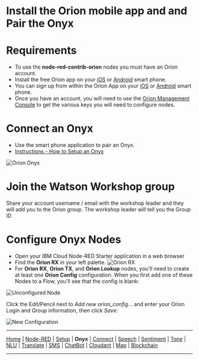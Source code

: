 # Install the Orion mobile app and and Pair the Onyx


# Requirements

- To use the **node-red-contrib-orion** nodes you must have an Orion account.
- Install the free Orion app on your [iOS](https://itunes.apple.com/us/app/orion-push-to-talk/id984202314) or [Android](https://play.google.com/store/apps/details?id=com.onbeep.obiwan) smart phone.
- You can sign up from within the Orion App on your [iOS](https://itunes.apple.com/us/app/orion-push-to-talk/id984202314) or [Android](https://play.google.com/store/apps/details?id=com.onbeep.obiwan) smart phone.
- Once you have an account, you will need to use the [Orion Management Console](https://login.orionlabs.io) to get the various keys you will need to configure nodes.

# Connect an Onyx

- Use the smart phone application to pair an Onyx.
- [Instructions - How to Setup an Onyx](https://support.orionlabs.io/article/94-how-do-i-setup-onyx)

![Orion Onyx](https://www.orionlabs.io/wp-content/uploads/2018/08/Black-Onyx_diagram.jpg)

# Join the Watson Workshop group

Share your account username / email with the workshop leader and they will add you to the Orion group.  The workshop leader will tell you the Group ID

# Configure Onyx Nodes

- Open your IBM Cloud Node-RED Starter application in a web browser
- Find the **Orion RX** in your left palette.
![Orion RX](https://raw.githubusercontent.com/orion-labs/node-red-contrib-orion/master/docs/orion_rx.png)
- For **Orion RX**, **Orion TX**, and **Orion Lookup** nodes, you'll need to
create at least one **Orion Config** configuration. When you first add one of
these Nodes to a Flow, you'll see that the config is blank:

![Unconfigured Node](https://github.com/orion-labs/node-red-contrib-orion/raw/master/docs/unconfigured_node.png)

Click the Edit/Pencil next to *Add new orion_config...* and enter your Orion
Login and Group information, then click *Save*:

![New Configuration](https://github.com/orion-labs/node-red-contrib-orion/raw/master/docs/new_config.png)


---

[Home](/README.md) | [Node-RED](/PART3.md) | [Setup](/PART2.md) | **Onyx** | [Connect](/PART4.md) | [Speech](/PART5.md) | [Sentiment](/PART6.md) | [Tone](/PART7.md) | [NLU](/PART8.md) | [Translate](/PART9.md) | [SMS](/PART10.md) | [ChatBot](/PART11.md) | [Cloudant](/PART12.md) | [Map](/PART13.md) | [Blockchain](/PART14.md) 

---
